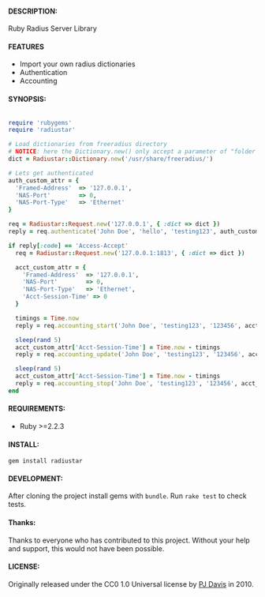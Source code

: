 #### DESCRIPTION:

Ruby Radius Server Library

#### FEATURES

* Import your own radius dictionaries
* Authentication
* Accounting

#### SYNOPSIS:

```ruby

require 'rubygems'
require 'radiustar'

# Load dictionaries from freeradius directory
# NOTICE: here the Dictionary.new() only accept a parameter of "folder name" but not the dictionary file
dict = Radiustar::Dictionary.new('/usr/share/freeradius/')

# Lets get authenticated
auth_custom_attr = {
  'Framed-Address'  => '127.0.0.1',
  'NAS-Port'        => 0,
  'NAS-Port-Type'   => 'Ethernet'
}

req = Radiustar::Request.new('127.0.0.1', { :dict => dict })
reply = req.authenticate('John Doe', 'hello', 'testing123', auth_custom_attr)

if reply[:code] == 'Access-Accept'
  req = Radiustar::Request.new('127.0.0.1:1813', { :dict => dict })

  acct_custom_attr = {
    'Framed-Address'  => '127.0.0.1',
    'NAS-Port'        => 0,
    'NAS-Port-Type'   => 'Ethernet',
    'Acct-Session-Time' => 0
  }

  timings = Time.now
  reply = req.accounting_start('John Doe', 'testing123', '123456', acct_custom_attr)

  sleep(rand 5)
  acct_custom_attr['Acct-Session-Time'] = Time.now - timings
  reply = req.accounting_update('John Doe', 'testing123', '123456', acct_custom_attr)

  sleep(rand 5)
  acct_custom_attr['Acct-Session-Time'] = Time.now - timings
  reply = req.accounting_stop('John Doe', 'testing123', '123456', acct_custom_attr)
end
```

#### REQUIREMENTS:

* Ruby >=2.2.3

#### INSTALL:

`gem install radiustar`

#### DEVELOPMENT:

After cloning the project install gems with `bundle`. Run `rake test` to check tests.

#### Thanks:

Thanks to everyone who has contributed to this project.
Without your help and support, this would not have been possible.

#### LICENSE:

Originally released under the CC0 1.0 Universal license by [PJ Davis](https://github.com/pjdavis) in 2010.
